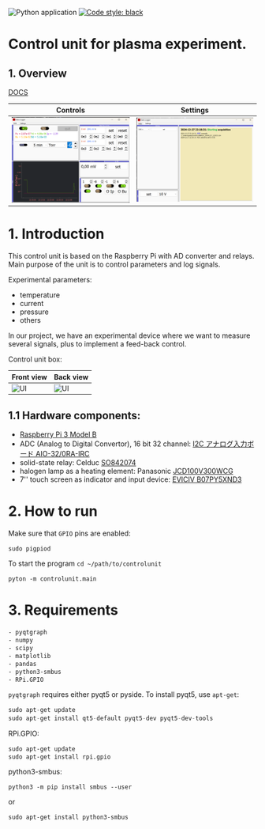 ![Python application](https://github.com/queezz/ControlUnit/workflows/Python%20application/badge.svg)
[![Code style: black](https://img.shields.io/badge/code%20style-black-000000.svg)](https://github.com/psf/black)

# Control unit for plasma experiment.

## 1. Overview
[DOCS](https://queezz.github.io/ControlUnit/)

|                     Controls                     |                     Settings                     |
| :--------------------------------------------: | :----------------------------------------------: |
| ![UI](images/app_screenshot_v0.4.0.png) | ![UI](images/app_screenshot_v0.4.0_settings.png) |


# 1. Introduction

This control unit is based on the Raspberry Pi with AD converter and relays. Main purpose of the unit is to control parameters and log signals.



Experimental parameters:

- temperature
- current
- pressure
- others



In our project, we have an experimental device where we want to measure several signals, plus to implement a feed-back control.



Control unit box:

| Front view                       | Back view                        |
| -------------------------------- | -------------------------------- |
| ![UI](images/ControlBlock_2.png) | ![UI](images/ControlBlock_1.png) |



## 1.1 Hardware components:

- [Raspberry Pi 3 Model B](https://www.raspberrypi.org/products/raspberry-pi-3-model-b/)
- ADC (Analog to Digital Convertor), 16 bit 32 channel: [I2C アナログ入力ボード AIO-32/0RA-IRC](https://www.y2c.co.jp/i2c-r/aio-32-0ra-irc/)
- solid-state relay: Celduc [SO842074](https://docs.rs-online.com/4deb/0900766b8050bf44.pdf)
- halogen lamp as a heating element: Panasonic [JCD100V300WCG](https://www2.panasonic.biz/scvb/a2A/opnItemDetail?use_obligation=scva&contents_view_flg=1&catalog_view_flg=1&item_cd=JCD100V300WCG&item_no=JCD100V300WCG&b_cd=101&hinban_kbn=1&s_hinban_key=JCD100V300WCG&s_end_flg=&vcata_flg=1)
- 7'' touch screen as indicator and input device: [EVICIV B07PY5XND3](https://www.amazon.com/Eviciv-Portable-Monitor-Display-1024X600/dp/B07L6WT77H?ref_=ast_sto_dp&th=1&psc=1)





# 2. How to run

Make sure that `GPIO` pins are enabled:
```shell
sudo pigpiod
```
To start the program `cd ~/path/to/controlunit`
```shell
pyton -m controlunit.main
```

# 3. Requirements

```
- pyqtgraph
- numpy
- scipy
- matplotlib
- pandas
- python3-smbus
- RPi.GPIO
```

`pyqtgraph` requires either pyqt5 or pyside. To install pyqt5, use `apt-get`:

```py
sudo apt-get update
sudo apt-get install qt5-default pyqt5-dev pyqt5-dev-tools
```

RPi.GPIO:

```
sudo apt-get update
sudo apt-get install rpi.gpio
```

python3-smbus:

```
python3 -m pip install smbus --user
```

or

```
sudo apt-get install python3-smbus
```
